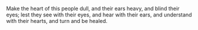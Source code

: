 Make the heart of this people dull, and their ears heavy, and blind their eyes; lest they see with their eyes, and hear with their ears, and understand with their hearts, and turn and be healed.
